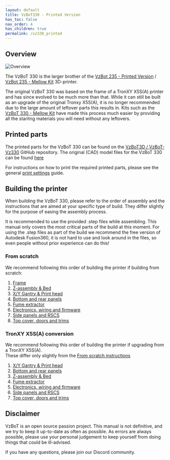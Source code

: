 ```yaml
---
layout: default
title: VzBoT330 - Printed Version
has_toc: false
nav_order: 4
has_children: true
permalink: /vz330_printed
---
```


## Overview

![Overview](/assets/images/manual/vz330_printed/printed_preview.png)

The VzBoT 330 is the larger brother of the [VzBot 235 - Printed Version](/vz235_printed) / [VzBot 235 - Mellow Kit](/vz235_mellow) 3D-printer.

The original VzBoT 330 was based on the frame of a TronXY X5S(A) printer and has since evolved to be much more than that. While it can still be built as an upgrade of the original Tronxy X5S(A), it is no longer recommended due to the large amount of leftover parts this results in. Kits such as the [VzBoT 330 - Mellow Kit](/vz330_mellow/) have made this process much easier by providing all the staritng materials you will need without any leftovers. 
 
## Printed parts

The printed parts for the VzBoT 330 can be found on the [VzBoT3D / VzBoT-Vz330](hhttps://github.com/VzBoT3D/VzBoT-Vz330/tree/master/Assemblies%20BOM%20and%20STL) GitHub repository. The original (CAD) model files for the VzBoT 330 can be found [here](https://github.com/VzBoT3D/VzBoT-Vz330/tree/master/CAD)

For instructions on how to print the required printed parts, please see the general [print settings](../general/print-settings) guide.


## Building the printer

When building the VzBoT 330, please refer to the order of assembly and the instructions that are aimed at your specific type of build. They differ slightly for the purpose of easing the assembly process.

It is recommended to use the provided .step files while assembling. This manual only 
covers the most critical parts of the build at this moment. For using the .step files as part 
of the build we recommend the free version of Autodesk Fusion360, it is not hard to use 
and look around in the files, so even people without prior experience can do this! 

### From scratch

We recommend following this order of building the printer if building from scratch: 

1. [Frame](./frame)
2. [Z-assembly & Bed](./z_assembly)
3. [X/Y Gantry & Print head](./gantry)
4. [Bottom and rear panels](./bottom_panels)
5. [Fume extractor](./fume_extractor)
6. [Electronics, wiring and firmware](./electronics)
7. [Side panels and RSCS](./rscs)
8. [Top cover, doors and trims](./top_cover)

### TronXY X5S(A) conversion

We recommend following this order of building the printer if upgrading from a TronXY X5S(A).  
These differ only slightly from the [From scratch instructions](#from-scratch) 

1. [X/Y Gantry & Print head](./gantry) 
2. [Bottom and rear panels](./bottom_panels) 
3. [Z-assembly & Bed](./z_assembly)
4. [Fume extractor](./fume_extractor)
6. [Electronics, wiring and firmware](./electronics)
7. [Side panels and RSCS](./rscs)
8. [Top cover, doors and trims](./top_cover)


## Disclaimer

VzBoT is an open source passion project. This manual is not definitive, and we try to keep it up-to-date as often as possible. As errors are always possible, please use your personal judgement to keep yourself from doing things that could be ill-advised.

If you have any questions, please join our Discord community.
